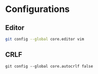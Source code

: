 # Configurations

## Editor

```bash
git config --global core.editor vim
```

## CRLF

```shell
git config --global core.autocrlf false
```